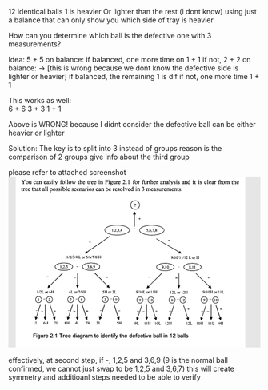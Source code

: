 12 identical balls
1 is heavier Or lighter than the rest (i dont know)
using just a balance that can only show you which side of tray is heavier

How can you determine which ball is the defective one with 3 measurements?

Idea:
5 + 5 on balance:
if balanced, one more time on 1 + 1
if not, 2 + 2 on balance: -> [this is wrong because we dont know the defective side is lighter or heavier]
    if balanced, the remaining 1 is dif
    if not, one more time 1 + 1
    
This works as well:    
6 + 6
3 + 3
1 + 1

Above is WRONG! because I didnt consider the defective ball can be either heavier or lighter

Solution:
The key is to split into 3 instead of groups
reason is the comparison of 2 groups give info about the third group

please refer to attached screenshot
![alt text](defective_ball_analysis.PNG "Analysis")

effectively, at second step, if -, 1,2,5 and 3,6,9 (9 is the normal ball confirmed, we cannot just swap to be 1,2,5 and 3,6,7)
 this will create symmetry and additioanl steps needed to be able to verify

